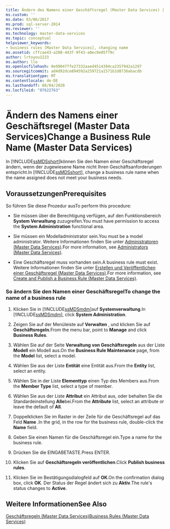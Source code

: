 ```yaml
---
title: Ändern des Namens einer Geschäftsregel (Master Data Services) | Microsoft-Dokumentation
ms.custom: ''
ms.date: 03/06/2017
ms.prod: sql-server-2014
ms.reviewer: ''
ms.technology: master-data-services
ms.topic: conceptual
helpviewer_keywords:
- business rules [Master Data Services], changing name
ms.assetid: cffcae43-a208-443f-9f43-a0ec9e05f79c
author: lrtoyou1223
ms.author: lle
ms.openlocfilehash: 0e99047ffe27332aaed4514394ca2357942a1297
ms.sourcegitcommit: ad4d92dce894592a259721a1571b1d8736abacdb
ms.translationtype: MT
ms.contentlocale: de-DE
ms.lasthandoff: 08/04/2020
ms.locfileid: "87622763"
---
```

# <a name="change-a-business-rule-name-master-data-services"></a><span data-ttu-id="94889-102">Ändern des Namens einer Geschäftsregel (Master Data Services)</span><span class="sxs-lookup"><span data-stu-id="94889-102">Change a Business Rule Name (Master Data Services)</span></span>
  <span data-ttu-id="94889-103">In [!INCLUDE[ssMDSshort](../includes/ssmdsshort-md.md)]können Sie den Namen einer Geschäftsregel ändern, wenn der zugewiesene Name nicht Ihren Geschäftsanforderungen entspricht.</span><span class="sxs-lookup"><span data-stu-id="94889-103">In [!INCLUDE[ssMDSshort](../includes/ssmdsshort-md.md)], change a business rule name when the name assigned does not meet your business needs.</span></span>  
  
## <a name="prerequisites"></a><span data-ttu-id="94889-104">Voraussetzungen</span><span class="sxs-lookup"><span data-stu-id="94889-104">Prerequisites</span></span>  
 <span data-ttu-id="94889-105">So führen Sie diese Prozedur aus</span><span class="sxs-lookup"><span data-stu-id="94889-105">To perform this procedure:</span></span>  
  
-   <span data-ttu-id="94889-106">Sie müssen über die Berechtigung verfügen, auf den Funktionsbereich **System Verwaltung** zuzugreifen.</span><span class="sxs-lookup"><span data-stu-id="94889-106">You must have permission to access the **System Administration** functional area.</span></span>  
  
-   <span data-ttu-id="94889-107">Sie müssen ein Modelladministrator sein.</span><span class="sxs-lookup"><span data-stu-id="94889-107">You must be a model administrator.</span></span> <span data-ttu-id="94889-108">Weitere Informationen finden Sie unter [Administratoren &#40;Master Data Services&#41;](administrators-master-data-services.md).</span><span class="sxs-lookup"><span data-stu-id="94889-108">For more information, see [Administrators &#40;Master Data Services&#41;](administrators-master-data-services.md).</span></span>  
  
-   <span data-ttu-id="94889-109">Eine Geschäftsregel muss vorhanden sein.</span><span class="sxs-lookup"><span data-stu-id="94889-109">A business rule must exist.</span></span> <span data-ttu-id="94889-110">Weitere Informationen finden Sie unter [Erstellen und Veröffentlichen einer Geschäftsregel &#40;Master Data Services&#41;](../../2014/master-data-services/create-and-publish-a-business-rule-master-data-services.md).</span><span class="sxs-lookup"><span data-stu-id="94889-110">For more information, see [Create and Publish a Business Rule &#40;Master Data Services&#41;](../../2014/master-data-services/create-and-publish-a-business-rule-master-data-services.md).</span></span>  
  
### <a name="to-change-the-name-of-a-business-rule"></a><span data-ttu-id="94889-111">So ändern Sie den Namen einer Geschäftsregel</span><span class="sxs-lookup"><span data-stu-id="94889-111">To change the name of a business rule</span></span>  
  
1.  <span data-ttu-id="94889-112">Klicken Sie in [!INCLUDE[ssMDSmdm](../includes/ssmdsmdm-md.md)]auf **Systemverwaltung**.</span><span class="sxs-lookup"><span data-stu-id="94889-112">In [!INCLUDE[ssMDSmdm](../includes/ssmdsmdm-md.md)], click **System Administration**.</span></span>  
  
2.  <span data-ttu-id="94889-113">Zeigen Sie auf der Menüleiste auf **Verwalten** , und klicken Sie auf **Geschäftsregeln**.</span><span class="sxs-lookup"><span data-stu-id="94889-113">From the menu bar, point to **Manage** and click **Business Rules**.</span></span>  
  
3.  <span data-ttu-id="94889-114">Wählen Sie auf der Seite **Verwaltung von Geschäftsregeln** aus der Liste **Modell** ein Modell aus.</span><span class="sxs-lookup"><span data-stu-id="94889-114">On the **Business Rule Maintenance** page, from the **Model** list, select a model.</span></span>  
  
4.  <span data-ttu-id="94889-115">Wählen Sie aus der Liste **Entität** eine Entität aus.</span><span class="sxs-lookup"><span data-stu-id="94889-115">From the **Entity** list, select an entity.</span></span>  
  
5.  <span data-ttu-id="94889-116">Wählen Sie in der Liste **Elementtyp** einen Typ des Members aus.</span><span class="sxs-lookup"><span data-stu-id="94889-116">From the **Member Type** list, select a type of member.</span></span>  
  
6.  <span data-ttu-id="94889-117">Wählen Sie aus der Liste **Attribut** ein Attribut aus, oder behalten Sie die Standardeinstellung **Alle**bei.</span><span class="sxs-lookup"><span data-stu-id="94889-117">From the **Attribute** list, select an attribute or leave the default of **All**.</span></span>  
  
7.  <span data-ttu-id="94889-118">Doppelklicken Sie im Raster in der Zeile für die Geschäftsregel auf das Feld **Name** .</span><span class="sxs-lookup"><span data-stu-id="94889-118">In the grid, in the row for the business rule, double-click the **Name** field.</span></span>  
  
8.  <span data-ttu-id="94889-119">Geben Sie einen Namen für die Geschäftsregel ein.</span><span class="sxs-lookup"><span data-stu-id="94889-119">Type a name for the business rule.</span></span>  
  
9. <span data-ttu-id="94889-120">Drücken Sie die EINGABETASTE.</span><span class="sxs-lookup"><span data-stu-id="94889-120">Press ENTER.</span></span>  
  
10. <span data-ttu-id="94889-121">Klicken Sie auf **Geschäftsregeln veröffentlichen**.</span><span class="sxs-lookup"><span data-stu-id="94889-121">Click **Publish business rules**.</span></span>  
  
11. <span data-ttu-id="94889-122">Klicken Sie im Bestätigungsdialogfeld auf **OK**.</span><span class="sxs-lookup"><span data-stu-id="94889-122">On the confirmation dialog box, click **OK**.</span></span> <span data-ttu-id="94889-123">Der Status der Regel ändert sich zu **Aktiv**.</span><span class="sxs-lookup"><span data-stu-id="94889-123">The rule's status changes to **Active**.</span></span>  
  
## <a name="see-also"></a><span data-ttu-id="94889-124">Weitere Informationen</span><span class="sxs-lookup"><span data-stu-id="94889-124">See Also</span></span>  
 [<span data-ttu-id="94889-125">Geschäftsregeln &#40;Master Data Services&#41;</span><span class="sxs-lookup"><span data-stu-id="94889-125">Business Rules &#40;Master Data Services&#41;</span></span>](../../2014/master-data-services/business-rules-master-data-services.md)  
  
  
